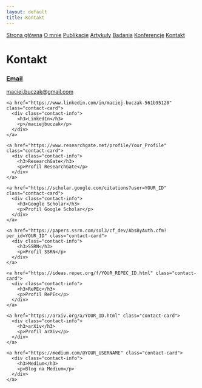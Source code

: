```yaml
---
layout: default
title: Kontakt
---
```

<div id="myMenu">
  <a href="/" class="menu-option">Strona główna</a>
  <a href="/about" class="menu-option">O mnie</a>
  <a href="/publications" class="menu-option">Publikacje</a>
  <a href="/articles" class="menu-option">Artykuły</a>
  <a href="/researches" class="menu-option">Badania</a>
  <a href="/conferences" class="menu-option">Konferencje</a>
  <a href="/contact" class="menu-option">Kontakt</a>
</div>
<div class="square"></div>
<div class="square1"></div>
<div class="square2"></div>
<div class="square-big"></div>
<div class="contact-container">
  <h1 class="section-title">Kontakt</h1>
  
  <div class="contact-grid">
    <a href="mailto:maciej.buczak@gmail.com" class="contact-card">
      <div class="contact-info">
        <h3>Email</h3>
        <p>maciej.buczak@gmail.com</p>
      </div>
    </a>

    <a href="https://www.linkedin.com/in/maciej-buczak-561b95120" class="contact-card">
      <div class="contact-info">
        <h3>LinkedIn</h3>
        <p>/maciejbuczak</p>
      </div>
    </a>

    <a href="https://www.researchgate.net/profile/Your_Profile" class="contact-card">
      <div class="contact-info">
        <h3>ResearchGate</h3>
        <p>Profil ResearchGate</p>
      </div>
    </a>

    <a href="https://scholar.google.com/citations?user=YOUR_ID" class="contact-card">
      <div class="contact-info">
        <h3>Google Scholar</h3>
        <p>Profil Google Scholar</p>
      </div>
    </a>

    <a href="https://papers.ssrn.com/sol3/cf_dev/AbsByAuth.cfm?per_id=YOUR_ID" class="contact-card">
      <div class="contact-info">
        <h3>SSRN</h3>
        <p>Profil SSRN</p>
      </div>
    </a>

    <a href="https://ideas.repec.org/f/YOUR_REPEC_ID.html" class="contact-card">
      <div class="contact-info">
        <h3>RePEc</h3>
        <p>Profil RePEc</p>
      </div>
    </a>

    <a href="https://arxiv.org/a/YOUR_ID.html" class="contact-card">
      <div class="contact-info">
        <h3>arXiv</h3>
        <p>Profil arXiv</p>
      </div>
    </a>

    <a href="https://medium.com/@YOUR_USERNAME" class="contact-card">
      <div class="contact-info">
        <h3>Medium</h3>
        <p>Blog na Medium</p>
      </div>
    </a>
  </div>
</div>
